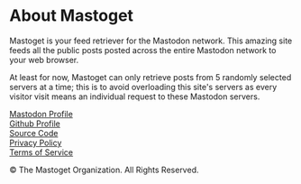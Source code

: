 # About Mastoget

Mastoget is your feed retriever for the Mastodon network. This amazing site feeds all the public posts posted across the entire Mastodon network to your web browser.

At least for now, Mastoget can only retrieve posts from 5 randomly selected servers at a time; this is to avoid overloading this site's servers as every visitor visit means an individual request to these Mastodon servers.

[Mastodon Profile](https://mastodon.social/@mastoget)  
[Github Profile](https://github.com/The-Mastoget-Organization/)  
[Source Code](https://github.com/The-Mastoget-Organization/source)  
[Privacy Policy](https://github.com/The-Mastoget-Organization/privacypolicy)  
[Terms of Service](https://github.com/The-Mastoget-Organization/termsofservice)

&copy; The Mastoget Organization. All Rights Reserved.

